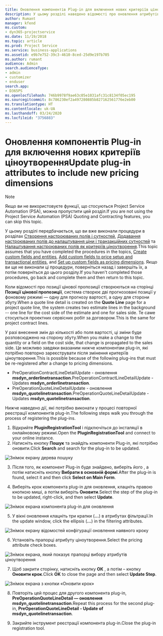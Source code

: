 ```yaml
---
title: Оновлення компонентів Plug-in для включення нових критеріїв ціноутворення
description: У цьому розділі наведено відомості про оновлення атрибутів компонента plug-in для критеріїв ціноутворення.
author: Rumant
manager: kfend
ms.custom:
- dyn365-projectservice
ms.date: 11/19/2018
ms.topic: article
ms.prod: Project Service
ms.service: business-applications
ms.assetid: e9b7e752-39c3-4610-8ced-25d9e197b705
ms.author: rumant
audience: Admin
search.audienceType:
- admin
- customizer
- enduser
search.app:
- D365PS
ms.openlocfilehash: 746b9978f9ae63c05e1031afc31c8134f05ec195
ms.sourcegitcommit: 8c786230ef2a497280885b827162561776e2eb00
ms.translationtype: HT
ms.contentlocale: uk-UA
ms.lasthandoff: 03/24/2020
ms.locfileid: "3756883"
---
```

# <a name="update-plug-in-attributes-to-include-new-pricing-dimensions"></a><span data-ttu-id="83f6d-103">Оновлення компонентів Plug-in для включення нових критеріїв ціноутворення</span><span class="sxs-lookup"><span data-stu-id="83f6d-103">Update plug-in attributes to include new pricing dimensions</span></span>

> [!NOTE]
> <span data-ttu-id="83f6d-104">Якщо ви не використовуєте функції, що стосуються Project Service Automation (PSA), можна пропустити цей розділ.</span><span class="sxs-lookup"><span data-stu-id="83f6d-104">If you are not using the Project Service Automation (PSA) Quoting and Contracting features, you can skip this topic.</span></span>

<span data-ttu-id="83f6d-105">У цьому розділі передбачається, що ви вже виконали процедури в розділах [Створення настроюваних полів і сутностей](create-custom-fields-entities.md), [Додавання настроюваних полів до налаштування ціни і транзакційних сутностей](field-references.md) та [Налаштування настроюваних полів як критеріїв ціноутворення](set-up-pricing-dimensions.md).</span><span class="sxs-lookup"><span data-stu-id="83f6d-105">This topic assumes that you have completed the procedures in the topics, [Create custom fields and entities](create-custom-fields-entities.md), [Add custom fields to price setup and transactional entities](field-references.md), and [Set up custom fields as pricing dimensions](set-up-pricing-dimensions.md).</span></span> <span data-ttu-id="83f6d-106">Якщо ви ще не виконали ці процедури, поверніться назад і завершіть їх, а потім поверніться до цього розділу.</span><span class="sxs-lookup"><span data-stu-id="83f6d-106">If you haven't completed those procedures, go back and complete them and then return to this topic.</span></span>

<span data-ttu-id="83f6d-107">Коли відомості про позиції цінової пропозиції створюються на сторінці **Позиції цінової пропозиції**, система створює дві прогнозовані позиції у фоновому режимі — одну для прогнозу вартості, а одну для сторони збуту.</span><span class="sxs-lookup"><span data-stu-id="83f6d-107">When a quote line detail is created on the **Quote Line** page for a project quote line, the system creates two estimate lines in the background -- one line for the cost side of the estimate and one for sales side.</span></span> <span data-ttu-id="83f6d-108">Те саме стосується проектних сервісних робіт за договором.</span><span class="sxs-lookup"><span data-stu-id="83f6d-108">This is the same  for project contract lines.</span></span>

<span data-ttu-id="83f6d-109">У разі внесення змін до кількості або поля вартості, ці зміни буде розповсюджено на сторону збуту.</span><span class="sxs-lookup"><span data-stu-id="83f6d-109">When you make a change to the quantity or a field on the cost side, that change is propagated to the sales side.</span></span> <span data-ttu-id="83f6d-110">Це можливо завдяки вказаним нижче компонентам plug-in, які потрібно повторно зареєструвати після змінення критеріїв ціноутворення.</span><span class="sxs-lookup"><span data-stu-id="83f6d-110">This is possible because of the following plug-ins that must be re-registered after a change to pricing dimensions.</span></span>

- <span data-ttu-id="83f6d-111">PreOperationContractLineDetailUpdate - оновлення **msdyn_orderlinetransaction**.</span><span class="sxs-lookup"><span data-stu-id="83f6d-111">PreOperationContractLineDetailUpdate - Updates **msdyn_orderlinetransaction**.</span></span>
- <span data-ttu-id="83f6d-112">PreOperationQuoteLineDetailUpdate - оновлення **msdyn_quotelinetransaction**.</span><span class="sxs-lookup"><span data-stu-id="83f6d-112">PreOperationQuoteLineDetailUpdate - Updates **msdyn_quotelinetransaction**.</span></span>

<span data-ttu-id="83f6d-113">Нижче наведено дії, які потрібно виконати у процесі повторної реєстрації компонентів plug-in.</span><span class="sxs-lookup"><span data-stu-id="83f6d-113">The following steps walk you through the process of registering the plug-ins.</span></span>

1. <span data-ttu-id="83f6d-114">Відкрийте **PluginRegistrationTool** і підключіться до інсталяції в онлайновому режимі.</span><span class="sxs-lookup"><span data-stu-id="83f6d-114">Open the **PluginRegistrationTool** and connect to your online instance.</span></span>
2. <span data-ttu-id="83f6d-115">Натисніть кнопку **Пошук** та знайдіть компоненти Plug-in, які потрібно оновити.</span><span class="sxs-lookup"><span data-stu-id="83f6d-115">Click **Search** and search for the plug-in to be updated.</span></span>

 ![Знімок екрану дерева пошуку](media/PRT-1.png)

3. <span data-ttu-id="83f6d-117">Після того, як компонент Plug-in буде знайдено, виберіть його , а потім натисніть кнопку **Вибрати в основній формі**.</span><span class="sxs-lookup"><span data-stu-id="83f6d-117">After the plug-in is found, select it and then click **Select on Main Form**.</span></span>

4. <span data-ttu-id="83f6d-118">Виберіть крок компонента plug-in для оновлення, клацніть правою кнопкою миші, а потім виберіть **Оновити**.</span><span class="sxs-lookup"><span data-stu-id="83f6d-118">Select the step of the plug-in to be updated, right-click, and then select **Update**.</span></span>

 ![Знімок екрана компонента plug-in для оновлення](media/PRT-2.png)
 
5. <span data-ttu-id="83f6d-120">У вікні оновлення клацніть три крапки (**...**) в атрибутах фільтрації.</span><span class="sxs-lookup"><span data-stu-id="83f6d-120">In the update window, click the ellipsis (**...**) in the filtering attributes.</span></span>

 ![Знімок екрану відомостей конфігурації оновлення наявного кроку](media/PRT-3.png)
 
6. <span data-ttu-id="83f6d-122">Установіть прапорці атрибуту ціноутворення.</span><span class="sxs-lookup"><span data-stu-id="83f6d-122">Select the pricing attribute check boxes.</span></span>

 ![Знімок екрана, який показує прапорці вибору атрибутів ціноутворення](media/PRT-4.png)

7. <span data-ttu-id="83f6d-124">Щоб закрити сторінку, натисніть кнопку **ОК** , а потім – кнопку **Оновити крок**.</span><span class="sxs-lookup"><span data-stu-id="83f6d-124">Click **OK** to close the page and then select **Update Step**.</span></span>

 ![Знімок екрана з кнопки «Оновити крок»](media/PRT-5.png)
 
8. <span data-ttu-id="83f6d-126">Повторіть цей процес для другого компонента plug-in, **PreOperationQuoteLineDetail — оновлення msdyn_quotelinetransaction**.</span><span class="sxs-lookup"><span data-stu-id="83f6d-126">Repeat this process for the second plug-in, **PreOperationQuoteLineDetail - Update of msdyn_quotelinetransaction**.</span></span>

9. <span data-ttu-id="83f6d-127">Закрийте інструмент реєстрації компонента plug-in.</span><span class="sxs-lookup"><span data-stu-id="83f6d-127">Close the plug-in registration tool.</span></span>

